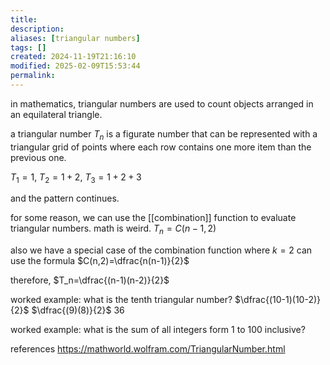 ```yaml
---
title: 
description: 
aliases: [triangular numbers]
tags: []
created: 2024-11-19T21:16:10
modified: 2025-02-09T15:53:44
permalink:
---
```


in mathematics, triangular numbers are used to count objects arranged in an equilateral triangle.

a triangular number $T_n$ is a figurate number that can be represented with a triangular grid of points where each row contains one more item than the previous one.

$T_1=1$, $T_2=1+2$, $T_3=1+2+3$

and the pattern continues.

for some reason, we can use the [[combination]] function to evaluate triangular numbers. math is weird.
$T_n=C(n-1,2)$

also we have a special case of the combination function where $k=2$ can use the formula $C(n,2)=\dfrac{n(n-1)}{2}$

therefore, $T_n=\dfrac{(n-1)(n-2)}{2}$



worked example: what is the tenth triangular number?
$\dfrac{(10-1)(10-2)}{2}$
$\dfrac{(9)(8)}{2}$
$36$


worked example: what is the sum of all integers form 1 to 100 inclusive?



references
https://mathworld.wolfram.com/TriangularNumber.html
